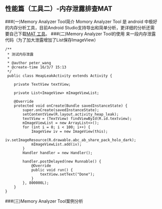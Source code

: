 性能篇（工具二）-内存泄露排查MAT
---
###(一)Memory Analyzer Tool简介
Momory Analyzer Tool 是 android 中极好的内存分析工具，目前Android Studio支持导出和简单分析，更详细的分析还需要自己下载[MAT 工具](http://www.eclipse.org/mat/downloads.php)。
###(二)Memory Analyzer Tool的使用
来一段内存泄露代码（为了加大泄露增加了List保存ImageView）

    /**
     * 测试内存泄露
     *
     * @author peter_wang
     * @create-time 16/3/7 15:13
     */
     public class HeapLeakActivity extends Activity {

	    private TextView textView;
	
	    private List<ImageView> mImageViewList;
	
	    @Override
	    protected void onCreate(Bundle savedInstanceState) {
	        super.onCreate(savedInstanceState);
	        setContentView(R.layout.activity_heap_leak);
	        textView = (TextView) findViewById(R.id.textview);
	        mImageViewList = new ArrayList<>();
	        for (int i = 0; i < 100; i++) {
	            ImageView iv = new ImageView(this);
	            iv.setImageResource(R.drawable.abc_ab_share_pack_holo_dark);
	            mImageViewList.add(iv);
	        }
	        Handler handler = new Handler();
	
	        handler.postDelayed(new Runnable() {
	            @Override
	            public void run() {
	                textView.setText("Done");
	            }
	        }, 800000L);
	    }
	}


###(三)Memory Analyzer Tool案例分析
